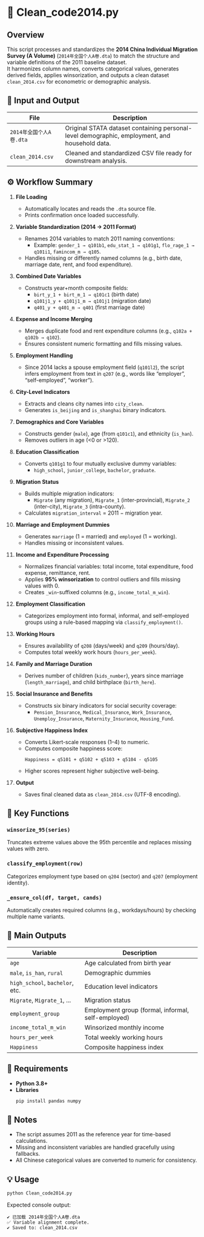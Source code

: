 # 🧹 Clean_code2014.py

## Overview
This script processes and standardizes the **2014 China Individual Migration Survey (A Volume)** (`2014年全国个人A卷.dta`) to match the structure and variable definitions of the 2011 baseline dataset.  
It harmonizes column names, converts categorical values, generates derived fields, applies winsorization, and outputs a clean dataset `clean_2014.csv` for econometric or demographic analysis.

## 📂 Input and Output
| File | Description |
|------|--------------|
| `2014年全国个人A卷.dta` | Original STATA dataset containing personal-level demographic, employment, and household data. |
| `clean_2014.csv` | Cleaned and standardized CSV file ready for downstream analysis. |

## ⚙️ Workflow Summary

1. **File Loading**
   - Automatically locates and reads the `.dta` source file.
   - Prints confirmation once loaded successfully.

2. **Variable Standardization (2014 → 2011 Format)**
   - Renames 2014 variables to match 2011 naming conventions:
     - Example: `gender_1 → q101b1`, `edu_stat_1 → q101g1`, `flo_rage_1 → q101i1`, `famincom_m → q105`.
   - Handles missing or differently named columns (e.g., birth date, marriage date, rent, and food expenditure).

3. **Combined Date Variables**
   - Constructs year+month composite fields:
     - `birt_y_1 + birt_m_1 → q101c1` (birth date)
     - `q101j1_y + q101j1_m → q101j1` (migration date)
     - `q401_y + q401_m → q401` (first marriage date)

4. **Expense and Income Merging**
   - Merges duplicate food and rent expenditure columns (e.g., `q102a + q102b → q102`).
   - Ensures consistent numeric formatting and fills missing values.

5. **Employment Handling**
   - Since 2014 lacks a spouse employment field (`q101l2`), the script infers employment from text in `q207` (e.g., words like “employer”, “self-employed”, “worker”).

6. **City-Level Indicators**
   - Extracts and cleans city names into `city_clean`.
   - Generates `is_beijing` and `is_shanghai` binary indicators.

7. **Demographics and Core Variables**
   - Constructs gender (`male`), age (from `q101c1`), and ethnicity (`is_han`).
   - Removes outliers in age (<0 or >120).

8. **Education Classification**
   - Converts `q101g1` to four mutually exclusive dummy variables:
     - `high_school`, `junior_college`, `bachelor`, `graduate`.

9. **Migration Status**
   - Builds multiple migration indicators:
     - `Migrate` (any migration), `Migrate_1` (inter-provincial), `Migrate_2` (inter-city), `Migrate_3` (intra-county).
   - Calculates `migration_interval` = 2011 − migration year.

10. **Marriage and Employment Dummies**
    - Generates `marriage` (1 = married) and `employed` (1 = working).
    - Handles missing or inconsistent values.

11. **Income and Expenditure Processing**
    - Normalizes financial variables: total income, total expenditure, food expense, remittance, rent.
    - Applies **95% winsorization** to control outliers and fills missing values with 0.
    - Creates `_win`-suffixed columns (e.g., `income_total_m_win`).

12. **Employment Classification**
    - Categorizes employment into formal, informal, and self-employed groups using a rule-based mapping via `classify_employment()`.

13. **Working Hours**
    - Ensures availability of `q208` (days/week) and `q209` (hours/day).
    - Computes total weekly work hours (`hours_per_week`).

14. **Family and Marriage Duration**
    - Derives number of children (`kids_number`), years since marriage (`length_marriage`), and child birthplace (`birth_here`).

15. **Social Insurance and Benefits**
    - Constructs six binary indicators for social security coverage:
      - `Pension_Insurance`, `Medical_Insurance`, `Work_Insurance`, `Unemploy_Insurance`, `Maternity_Insurance`, `Housing_Fund`.

16. **Subjective Happiness Index**
    - Converts Likert-scale responses (1–4) to numeric.
    - Computes composite happiness score:
      ```
      Happiness = q5101 + q5102 + q5103 + q5104 - q5105
      ```
    - Higher scores represent higher subjective well-being.

17. **Output**
    - Saves final cleaned data as `clean_2014.csv` (UTF-8 encoding).

## 🧩 Key Functions

### `winsorize_95(series)`
Truncates extreme values above the 95th percentile and replaces missing values with zero.

### `classify_employment(row)`
Categorizes employment type based on `q204` (sector) and `q207` (employment identity).

### `_ensure_col(df, target, cands)`
Automatically creates required columns (e.g., workdays/hours) by checking multiple name variants.

## 🧠 Main Outputs
| Variable | Description |
|-----------|--------------|
| `age` | Age calculated from birth year |
| `male`, `is_han`, `rural` | Demographic dummies |
| `high_school`, `bachelor`, etc. | Education level indicators |
| `Migrate`, `Migrate_1`, ... | Migration status |
| `employment_group` | Employment group (formal, informal, self-employed) |
| `income_total_m_win` | Winsorized monthly income |
| `hours_per_week` | Total weekly working hours |
| `Happiness` | Composite happiness index |

## 🧰 Requirements
- **Python 3.8+**
- **Libraries**
  ```bash
  pip install pandas numpy
  ```

## 🧾 Notes
- The script assumes 2011 as the reference year for time-based calculations.
- Missing and inconsistent variables are handled gracefully using fallbacks.
- All Chinese categorical values are converted to numeric for consistency.

## 💡 Usage
```bash
python Clean_code2014.py
```

Expected console output:
```
✔ 已加载 2014年全国个人A卷.dta
✅ Variable alignment complete.
✔ Saved to: clean_2014.csv
```
